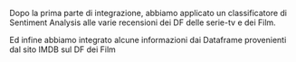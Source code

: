 Dopo la prima parte di integrazione, abbiamo applicato un classificatore di Sentiment Analysis alle varie recensioni dei DF delle serie-tv e dei Film.


Ed infine abbiamo integrato alcune informazioni dai Dataframe provenienti dal sito IMDB sul DF dei Film

